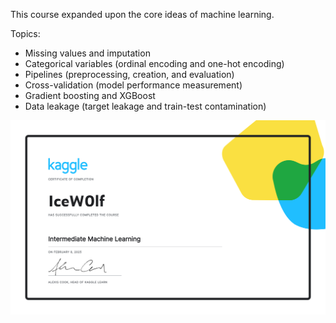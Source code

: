 This course expanded upon the core ideas of machine learning.

Topics:
- Missing values and imputation
- Categorical variables (ordinal encoding and one-hot encoding)
- Pipelines (preprocessing, creation, and evaluation)
- Cross-validation (model performance measurement)
- Gradient boosting and XGBoost
- Data leakage (target leakage and train-test contamination)

![alt text](https://github.com/IceW0lf/learning-portfolio/blob/main/Kaggle/5%20-%20Intermediate%20Machine%20Learning/Certificate%20-%20Intermediate%20Machine%20Learning.png)
